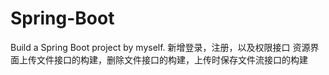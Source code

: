 # Spring-Boot
Build a Spring Boot project by myself.
新增登录，注册，以及权限接口
资源界面上传文件接口的构建，删除文件接口的构建，上传时保存文件流接口的构建
